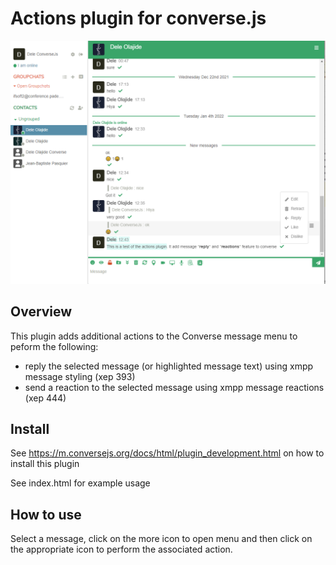 # Actions plugin for converse.js

<img src="https://github.com/conversejs/community-plugins/blob/master/packages/actions/actions.png" />

## Overview
This plugin adds additional actions to the Converse message menu to peform the following:

- reply the selected message (or highlighted message text) using xmpp message styling (xep 393)
- send a reaction to the selected message using xmpp message reactions (xep 444)

## Install
See https://m.conversejs.org/docs/html/plugin_development.html on how to install this plugin

See index.html for example usage

## How to use
Select a message, click on the more icon to open menu and then click on the appropriate icon to perform the associated action.
